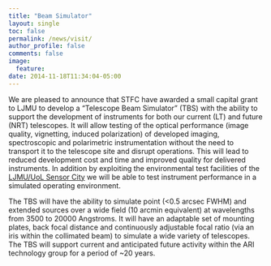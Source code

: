 ```yaml
---
title: "Beam Simulator"
layout: single
toc: false
permalink: /news/visit/
author_profile: false
comments: false
image:
  feature:
date: 2014-11-18T11:34:04-05:00
---
```


We are pleased to announce that STFC have awarded a small capital grant to LJMU to develop a “Telescope Beam Simulator” (TBS) 
with the ability to support the development of instruments for both our current (LT) and future (NRT) 
telescopes. It will allow testing of the optical performance (image quality, vignetting, induced polarization) 
of developed imaging, spectroscopic and polarimetric instrumentation without the need to transport it to the telescope site 
and disrupt operations. This will lead to reduced development cost and time and improved quality for delivered instruments. 
In addition by exploiting the environmental test facilities of the [LJMU/UoL Sensor City](http://www.sensorcity.co.uk) 
we will be able to test instrument performance in a simulated operating environment.

The TBS will have the ability to simulate point (<0.5 arcsec FWHM) and extended sources over a wide field 
(10 arcmin equivalent) at wavelengths from 3500 to 20000 Angstroms. It will have an adaptable set of mounting 
plates, back focal distance and continuously adjustable focal ratio (via an iris within the collimated beam) 
to simulate a wide variety of telescopes. The TBS will support current and anticipated future activity within 
the ARI technology group for a period of ~20 years.
